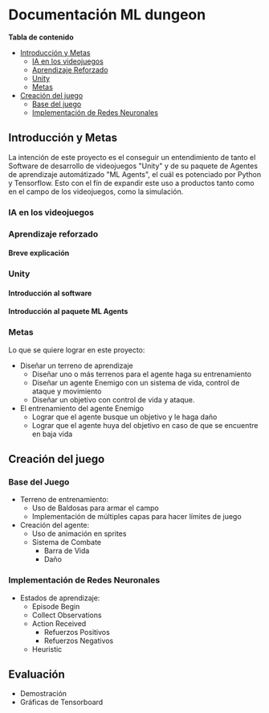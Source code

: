 # Documentación ML dungeon
**Tabla de contenido**
- [Introducción y Metas](#introducción-y-metas)
  - [IA en los videojuegos](#ia-en-los-videojuegos)
  - [Aprendizaje Reforzado](#aprendizaje-reforzado)
  - [Unity](#unity)
  - [Metas](#metas)
- [Creación del juego](#creación-del-juego)
  - [Base del juego](#base-del-juego)
  - [Implementación de Redes Neuronales](#implementación-de-redes-neuronales)
## Introducción y Metas
La intención de este proyecto es el conseguir un entendimiento de tanto el Software de desarrollo de videojuegos "Unity" y de su paquete de Agentes de aprendizaje automátizado "ML Agents", el cuál es potenciado por Python y Tensorflow. Esto con el fín de expandir este uso a productos tanto como en el campo de los videojuegos, como la simulación.


### IA en los videojuegos
### Aprendizaje reforzado
  #### Breve explicación
### Unity
  #### Introducción al software
  #### Introducción al paquete ML Agents

### Metas
Lo que se quiere lograr en este proyecto:
- Diseñar un terreno de aprendizaje
  - Diseñar uno o más terrenos para el agente haga su entrenamiento
  - Diseñar un agente Enemigo con un sistema de vida, control de ataque y movimiento
  - Diseñar un objetivo con control de vida y ataque.
- El entrenamiento del agente Enemigo
  - Lograr que el agente busque un objetivo y le haga daño
  - Lograr que el agente huya del objetivo en caso de que se encuentre en baja vida

## Creación del juego

### Base del Juego
- Terreno de entrenamiento:
  - Uso de Baldosas para armar el campo
  - Implementación de múltiples capas para hacer límites de juego
- Creación del agente:
  - Uso de animación en sprites
  - Sistema de Combate
    - Barra de Vida
    - Daño

### Implementación de Redes Neuronales
- Estados de aprendizaje:
  - Episode Begin
  - Collect Observations
  - Action Received
    - Refuerzos Positivos
    - Refuerzos Negativos
  - Heuristic
  

## Evaluación
- Demostración
- Gráficas de Tensorboard
